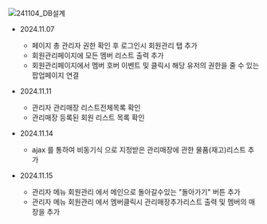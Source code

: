 ![241104_DB설계](https://github.com/user-attachments/assets/6015bb8b-34b5-4c3a-8b13-c576e3728b96)

- 2024.11.07

  - 페이지 총 관리자 권한 확인 후 로그인시 회원관리 탭 추가
  - 회원관리페이지에 모든 멤버 리스트 출력 추가
  - 회원관리페이지에서 멤버 호버 이벤트 및 클릭시 해당 유저의 권한을 줄 수 있는 팝업페이지 연결

- 2024.11.11

  - 관리자 관리매장 리스트전체목록 확인
  - 관리매장 등록된 회원 리스트 목록 확인

- 2024.11.14

  - ajax 를 통하여 비동기식 으로 지정받은 관리매장에 관한 물품(재고)리스트 추가

- 2024.11.15
  - 관리자 메뉴 회원관리 에서 메인으로 돌아갈수있는 "돌아가기" 버튼 추가
  - 관리자 메뉴 회원관리 에서 멤버클릭시 관리매장추가리스트 출력 및 멤버의 매장을 추가
